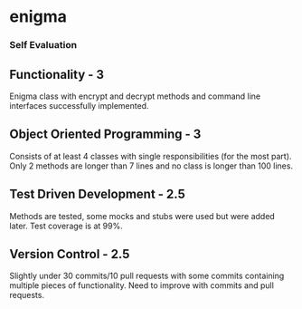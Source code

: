 # enigma
### Self Evaluation

## Functionality - 3
Enigma class with encrypt and decrypt methods and command line interfaces successfully implemented.

## Object Oriented Programming - 3
Consists of at least 4 classes with single responsibilities (for the most part). Only 2 methods are longer than 7 lines and no class is longer than 100 lines.

## Test Driven Development - 2.5
Methods are tested, some mocks and stubs were used but were added later. Test coverage is at 99%.

## Version Control - 2.5
Slightly under 30 commits/10 pull requests with some commits containing multiple pieces of functionality. Need to improve with commits and pull requests.
